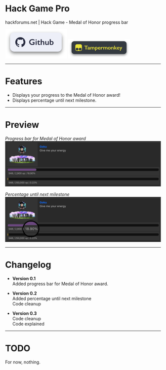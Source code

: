 # Hack Game Pro
 hackforums.net | Hack Game - Medal of Honor progress bar

[<img src="imgs/btn1.svg?raw=true" width="200">](https://github.com/Flexxkii/Hack-Game-Pro)
[<img src="imgs/btn2.svg?raw=true" width="200">](https://github.com/Flexxkii/Hack-Game-Pro/raw/main/Hack%20Game%20-%20Medal%20of%20Honor%20progress%20bar.user.js)

 ---

# Features

-	Displays your progress to the Medal of Honor award!
-	Displays percentage until next milestone.


 ---

# Preview

*Progress bar for Medal of Honor award*
![Preview2](imgs/preview2.png?raw=true "Preview2")

*Percentage until next milestone*
![Preview](imgs/preview.png?raw=true "Preview")

---

# Changelog
-	**Version 0.1**\
	Added progress bar for Medal of Honor award.

-	**Version 0.2**\
	Added percentage until next milestone\
	Code cleanup

-	**Version 0.3**\
	Code cleanup\
	Code explained

---

# TODO

For now, nothing.
